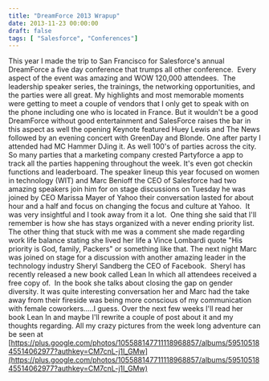 ```yaml
---
title: "DreamForce 2013 Wrapup"
date: 2013-11-23 00:00:00
draft: false
tags: [ "Salesforce", "Conferences"]
---
```



This year I made the trip to San Francisco for Salesforce's annual DreamForce a five day conference that trumps all other conference.  Every aspect of the event was amazing and WOW 120,000 attendees.  The leadership speaker series, the trainings, the networking opportunities, and the parties were all great. My highlights and most memorable moments were getting to meet a couple of vendors that I only get to speak with on the phone including one who is located in France. But it wouldn't be a good DreamForce without good entertainment and SalesForce raises the bar in this aspect as well the opening Keynote featured Huey Lewis and The News followed by an evening concert with GreenDay and Blonde. One after party I attended had MC Hammer DJing it. As well 100's of parties across the city. So many parties that a marketing company crested Partyforce a app to track all the parties happening throughout the week. It's even got checkin functions and leaderboard. The speaker lineup this year focused on women in technology (WIT) and Marc Benioff the CEO of Salesforce had two amazing speakers join him for on stage discussions on Tuesday he was joined by CEO Marissa Mayer of Yahoo their conversation lasted for about hour and a half and focus on changing the focus and culture at Yahoo.  It was very insightful and I took away from it a lot.  One thing she said that I'll remember is how she has stays organized with a never ending priority list. The other thing that stuck with me was a comment she made regarding work life balance stating she lived her life a Vince Lombardi quote "His priority is God, family, Packers" or something like that. The next night Marc was joined on stage for a discussion with another amazing leader in the technology industry Sheryl Sandberg the CEO of Facebook.  Sheryl has recently released a new book called Lean In which all attendees received a free copy of.  In the book she talks about closing the gap on gender diversity. It was quite interesting conversation her and Marc had the take away from their fireside was being more conscious of my communication with female coworkers…..I guess. Over the next few weeks I'll read her book Lean In and maybe I'll rewrite a couple of post about it and my thoughts regarding. All my crazy pictures from the week long adventure can be seen at [https://plus.google.com/photos/105588147711118968857/albums/5951051845514062977?authkey=CM7cnL-j1I_GMw](https://plus.google.com/photos/105588147711118968857/albums/5951051845514062977?authkey=CM7cnL-j1I_GMw)
